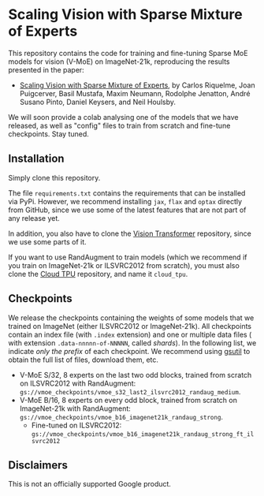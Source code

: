 # Scaling Vision with Sparse Mixture of Experts

This repository contains the code for training and fine-tuning Sparse MoE models
for vision (V-MoE) on ImageNet-21k, reproducing the results presented in
the paper:

- [Scaling Vision with Sparse Mixture of Experts](https://arxiv.org/abs/2106.05974), by
  Carlos Riquelme, Joan Puigcerver, Basil Mustafa, Maxim Neumann,
  Rodolphe Jenatton, André Susano Pinto, Daniel Keysers, and Neil Houlsby.


We will soon provide a colab analysing one of the models that we have released,
as well as "config" files to train from scratch and fine-tune checkpoints. Stay
tuned.

## Installation

Simply clone this repository.

The file `requirements.txt` contains the requirements that can be installed
via PyPi. However, we recommend installing `jax`, `flax` and `optax`
directly from GitHub, since we use some of the latest features that are not part
of any release yet.

In addition, you also have to clone the
[Vision Transformer](https://github.com/google-research/vision_transformer)
repository, since we use some parts of it.

If you want to use RandAugment to train models (which we recommend if you train
on ImageNet-21k or ILSVRC2012 from scratch), you must also clone the
[Cloud TPU](https://github.com/tensorflow/tpu) repository, and name it
`cloud_tpu`.

## Checkpoints

We release the checkpoints containing the weights of some models that we trained
on ImageNet (either ILSVRC2012 or ImageNet-21k). All checkpoints contain an
index file (with `.index` extension) and one or multiple data files (
with extension `.data-nnnnn-of-NNNNN`, called *shards*). In the following
list, we indicate *only the prefix* of each checkpoint.
We recommend using [gsutil](https://cloud.google.com/storage/docs/gsutil) to
obtain the full list of files, download them, etc.

- V-MoE S/32, 8 experts on the last two odd blocks, trained from scratch on
  ILSVRC2012 with RandAugment: `gs://vmoe_checkpoints/vmoe_s32_last2_ilsvrc2012_randaug_medium`.
- V-MoE B/16, 8 experts on every odd block, trained from scratch on ImageNet-21k
  with RandAugment: `gs://vmoe_checkpoints/vmoe_b16_imagenet21k_randaug_strong`.
  - Fine-tuned on ILSVRC2012:
    `gs://vmoe_checkpoints/vmoe_b16_imagenet21k_randaug_strong_ft_ilsvrc2012`

## Disclaimers

This is not an officially supported Google product.
